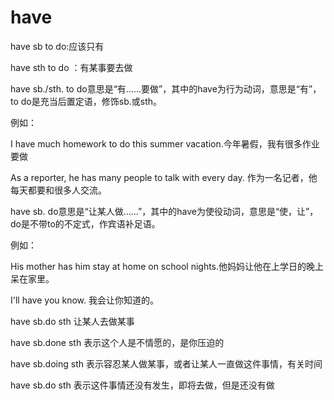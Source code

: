 
# have

have sb to do:应该只有

have sth to do ：有某事要去做

have sb./sth. to do意思是“有……要做”，其中的have为行为动词，意思是“有”，to do是充当后置定语，修饰sb.或sth。

例如：

I have much homework to do this summer vacation.今年暑假，我有很多作业要做

As a reporter, he has many people to talk with every day. 作为一名记者，他每天都要和很多人交流。

have sb. do意思是“让某人做……”，其中的have为使役动词，意思是“使，让”，do是不带to的不定式，作宾语补足语。

例如：

His mother has him stay at home on school nights.他妈妈让他在上学日的晚上呆在家里。

I'll have you know. 我会让你知道的。

have sb.do sth  让某人去做某事  

have sb.done sth 表示这个人是不情愿的，是你压迫的

have sb.doing sth 表示容忍某人做某事，或者让某人一直做这件事情，有关时间

have sb.do sth  表示这件事情还没有发生，即将去做，但是还没有做